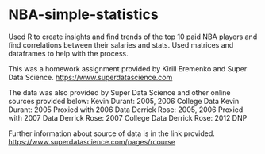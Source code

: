 # NBA-simple-statistics

Used R to create insights and find trends of the top 10 paid NBA players and find correlations between their salaries and stats. Used matrices and dataframes to help with the process.

This was a homework assignment provided by Kirill Eremenko and Super Data Science.
https://www.superdatascience.com

The data was also provided by Super Data Science and other online sources provided below:
Kevin Durant: 2005, 2006 College Data
Kevin Durant: 2005 Proxied with 2006 Data
Derrick Rose: 2005, 2006 Proxied with 2007 Data
Derrick Rose: 2007 College Data
Derrick Rose: 2012 DNP

Further information about source of data is in the link provided.
https://www.superdatascience.com/pages/rcourse
